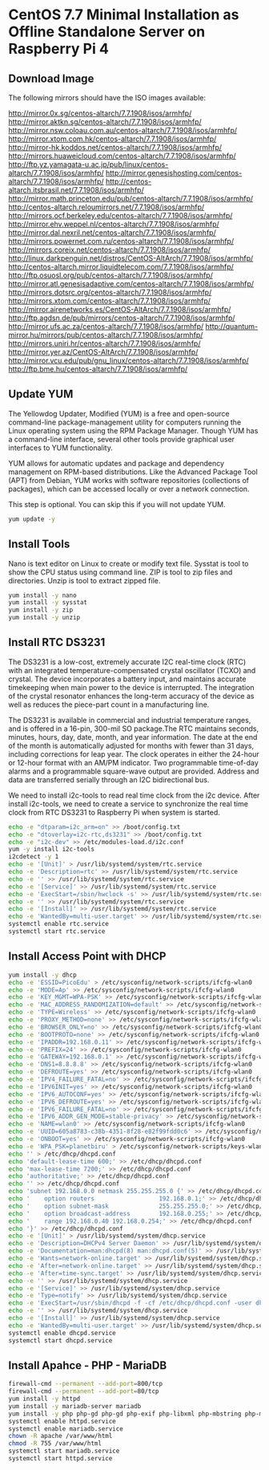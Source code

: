 # CentOS 7.7 Minimal Installation as Offline Standalone Server on Raspberry Pi 4

## Download Image

The following mirrors should have the ISO images available:

http://mirror.0x.sg/centos-altarch/7.7.1908/isos/armhfp/
http://mirror.aktkn.sg/centos-altarch/7.7.1908/isos/armhfp/
http://mirror.nsw.coloau.com.au/centos-altarch/7.7.1908/isos/armhfp/
http://mirror.xtom.com.hk/centos-altarch/7.7.1908/isos/armhfp/
http://mirror-hk.koddos.net/centos-altarch/7.7.1908/isos/armhfp/
http://mirrors.huaweicloud.com/centos-altarch/7.7.1908/isos/armhfp/
http://ftp.yz.yamagata-u.ac.jp/pub/linux/centos-altarch/7.7.1908/isos/armhfp/
http://mirror.genesishosting.com/centos-altarch/7.7.1908/isos/armhfp/
http://centos-altarch.itsbrasil.net/7.7.1908/isos/armhfp/
http://mirror.math.princeton.edu/pub/centos-altarch/7.7.1908/isos/armhfp/
http://centos-altarch.reloumirrors.net/7.7.1908/isos/armhfp/
http://mirrors.ocf.berkeley.edu/centos-altarch/7.7.1908/isos/armhfp/
http://mirror.ehv.weppel.nl/centos-altarch/7.7.1908/isos/armhfp/
http://mirror.dal.nexril.net/centos-altarch/7.7.1908/isos/armhfp/
http://mirrors.powernet.com.ru/centos-altarch/7.7.1908/isos/armhfp/
http://mirrors.coreix.net/centos-altarch/7.7.1908/isos/armhfp/
http://linux.darkpenguin.net/distros/CentOS-AltArch/7.7.1908/isos/armhfp/
http://centos-altarch.mirror.liquidtelecom.com/7.7.1908/isos/armhfp/
http://ftp.osuosl.org/pub/centos-altarch/7.7.1908/isos/armhfp/
http://mirror.atl.genesisadaptive.com/centos-altarch/7.7.1908/isos/armhfp/
http://mirrors.dotsrc.org/centos-altarch/7.7.1908/isos/armhfp/
http://mirrors.xtom.com/centos-altarch/7.7.1908/isos/armhfp/
http://mirror.airenetworks.es/CentOS-AltArch/7.7.1908/isos/armhfp/
http://ftp.agdsn.de/pub/mirrors/centos-altarch/7.7.1908/isos/armhfp/
http://mirror.ufs.ac.za/centos-altarch/7.7.1908/isos/armhfp/
http://quantum-mirror.hu/mirrors/pub/centos-altarch/7.7.1908/isos/armhfp/
http://mirrors.uniri.hr/centos-altarch/7.7.1908/isos/armhfp/
http://mirror.yer.az/CentOS-AltArch/7.7.1908/isos/armhfp/
http://mirror.vcu.edu/pub/gnu_linux/centos-altarch/7.7.1908/isos/armhfp/
http://ftp.bme.hu/centos-altarch/7.7.1908/isos/armhfp/

## Update YUM


The Yellowdog Updater, Modified (YUM) is a free and open-source command-line package-management utility for computers running the Linux operating system using the RPM Package Manager. Though YUM has a command-line interface, several other tools provide graphical user interfaces to YUM functionality.

YUM allows for automatic updates and package and dependency management on RPM-based distributions. Like the Advanced Package Tool (APT) from Debian, YUM works with software repositories (collections of packages), which can be accessed locally or over a network connection.

This step is optional. You can skip this if you will not update YUM.

```bash
yum update -y
```

## Install Tools

Nano is text editor on Linux to create or modify text file.
Sysstat is tool to show the CPU status using command line.
ZIP is tool to zip files and directories.
Unzip is tool to extract zipped file.

```bash
yum install -y nano
yum install -y sysstat
yum install -y zip
yum install -y unzip
```

## Install RTC DS3231

The DS3231 is a low-cost, extremely accurate I2C real-time clock (RTC) with an integrated temperature-compensated crystal oscillator (TCXO) and crystal. The device incorporates a battery input, and maintains accurate timekeeping when main power to the device is interrupted. The integration of the crystal resonator enhances the long-term accuracy of the device as well as reduces the piece-part count in a manufacturing line. 

The DS3231 is available in commercial and industrial temperature ranges, and is offered in a 16-pin, 300-mil SO package.The RTC maintains seconds, minutes, hours, day, date, month, and year information. The date at the end of the month is automatically adjusted for months with fewer than 31 days, including corrections for leap year. The clock operates in either the 24-hour or 12-hour format with an AM/PM indicator. Two programmable time-of-day alarms and a programmable square-wave output are provided. Address and data are transferred serially through an I2C bidirectional bus.

We need to install i2c-tools to read real time clock from the i2c device. After install i2c-tools, we need to create a service to synchronize the real time clock from RTC DS3231 to Raspberry Pi when system is started.

```bash
echo -e "dtparam=i2c_arm=on" >> /boot/config.txt
echo -e "dtoverlay=i2c-rtc,ds3231" >> /boot/config.txt
echo -e "i2c-dev" >> /etc/modules-load.d/i2c.conf
yum -y install i2c-tools
i2cdetect -y 1
echo -e '[Unit]' > /usr/lib/systemd/system/rtc.service
echo -e 'Description=rtc' >> /usr/lib/systemd/system/rtc.service
echo -e '' >> /usr/lib/systemd/system/rtc.service
echo -e '[Service]' >> /usr/lib/systemd/system/rtc.service
echo -e 'ExecStart=/sbin/hwclock -s' >> /usr/lib/systemd/system/rtc.service
echo -e '' >> /usr/lib/systemd/system/rtc.service
echo -e '[Install]' >> /usr/lib/systemd/system/rtc.service
echo -e 'WantedBy=multi-user.target' >> /usr/lib/systemd/system/rtc.service
systemctl enable rtc.service
systemctl start rtc.service
```

## Install Access Point with DHCP 

```bash
yum install -y dhcp
echo -e 'ESSID=PicoEdu' > /etc/sysconfig/network-scripts/ifcfg-wlan0
echo -e 'MODE=Ap' >> /etc/sysconfig/network-scripts/ifcfg-wlan0
echo -e 'KEY_MGMT=WPA-PSK' >> /etc/sysconfig/network-scripts/ifcfg-wlan0
echo -e 'MAC_ADDRESS_RANDOMIZATION=default' >> /etc/sysconfig/network-scripts/ifcfg-wlan0
echo -e 'TYPE=Wireless' >> /etc/sysconfig/network-scripts/ifcfg-wlan0
echo -e 'PROXY_METHOD=none' >> /etc/sysconfig/network-scripts/ifcfg-wlan0
echo -e 'BROWSER_ONLY=no' >> /etc/sysconfig/network-scripts/ifcfg-wlan0
echo -e 'BOOTPROTO=none' >> /etc/sysconfig/network-scripts/ifcfg-wlan0
echo -e 'IPADDR=192.168.0.11' >> /etc/sysconfig/network-scripts/ifcfg-wlan0
echo -e 'PREFIX=24' >> /etc/sysconfig/network-scripts/ifcfg-wlan0
echo -e 'GATEWAY=192.168.0.1' >> /etc/sysconfig/network-scripts/ifcfg-wlan0
echo -e 'DNS1=8.8.8.8' >> /etc/sysconfig/network-scripts/ifcfg-wlan0
echo -e 'DEFROUTE=yes' >> /etc/sysconfig/network-scripts/ifcfg-wlan0
echo -e 'IPV4_FAILURE_FATAL=no' >> /etc/sysconfig/network-scripts/ifcfg-wlan0
echo -e 'IPV6INIT=yes' >> /etc/sysconfig/network-scripts/ifcfg-wlan0
echo -e 'IPV6_AUTOCONF=yes' >> /etc/sysconfig/network-scripts/ifcfg-wlan0
echo -e 'IPV6_DEFROUTE=yes' >> /etc/sysconfig/network-scripts/ifcfg-wlan0
echo -e 'IPV6_FAILURE_FATAL=no' >> /etc/sysconfig/network-scripts/ifcfg-wlan0
echo -e 'IPV6_ADDR_GEN_MODE=stable-privacy' >> /etc/sysconfig/network-scripts/ifcfg-wlan0
echo -e 'NAME=wlan0' >> /etc/sysconfig/network-scripts/ifcfg-wlan0
echo -e 'UUID=605a8783-c38b-4351-8f28-e82f99fdd0c6' >> /etc/sysconfig/network-scripts/ifcfg-wlan0
echo -e 'ONBOOT=yes' >> /etc/sysconfig/network-scripts/ifcfg-wlan0
echo -e 'WPA_PSK=planetbiru' > /etc/sysconfig/network-scripts/keys-wlan0
echo '' > /etc/dhcp/dhcpd.conf
echo 'default-lease-time 600;' >> /etc/dhcp/dhcpd.conf
echo 'max-lease-time 7200;' >> /etc/dhcp/dhcpd.conf
echo 'authoritative;' >> /etc/dhcp/dhcpd.conf
echo '' >> /etc/dhcp/dhcpd.conf
echo 'subnet 192.168.0.0 netmask 255.255.255.0 {' >> /etc/dhcp/dhcpd.conf
echo '    option routers                  192.168.0.1;' >> /etc/dhcp/dhcpd.conf
echo '    option subnet-mask              255.255.255.0;' >> /etc/dhcp/dhcpd.conf
echo '    option broadcast-address        192.168.0.255;' >> /etc/dhcp/dhcpd.conf
echo '    range 192.168.0.40 192.168.0.254;' >> /etc/dhcp/dhcpd.conf
echo '}' >> /etc/dhcp/dhcpd.conf
echo -e '[Unit]' > /usr/lib/systemd/system/dhcp.service
echo -e 'Description=DHCPv4 Server Daemon' >> /usr/lib/systemd/system/dhcp.service
echo -e 'Documentation=man:dhcpd(8) man:dhcpd.conf(5)' >> /usr/lib/systemd/system/dhcp.service
echo -e 'Wants=network-online.target' >> /usr/lib/systemd/system/dhcp.service
echo -e 'After=network-online.target' >> /usr/lib/systemd/system/dhcp.service
echo -e 'After=time-sync.target' >> /usr/lib/systemd/system/dhcp.service
echo -e '' >> /usr/lib/systemd/system/dhcp.service
echo -e '[Service]' >> /usr/lib/systemd/system/dhcp.service
echo -e 'Type=notify' >> /usr/lib/systemd/system/dhcp.service
echo -e 'ExecStart=/usr/sbin/dhcpd -f -cf /etc/dhcp/dhcpd.conf -user dhcpd -group dhcpd --no-pid wlan0' >> /usr/lib/systemd/system/dhcp.service
echo -e '' >> /usr/lib/systemd/system/dhcp.service
echo -e '[Install]' >> /usr/lib/systemd/system/dhcp.service
echo -e 'WantedBy=multi-user.target' >> /usr/lib/systemd/system/dhcp.service
systemctl enable dhcpd.service
systemctl start dhcpd.service
```

## Install Apahce - PHP - MariaDB

```bash
firewall-cmd --permanent --add-port=800/tcp
firewall-cmd --permanent --add-port=80/tcp
yum install -y httpd
yum install -y mariadb-server mariadb
yum install -y php php-gd php-gd php-exif php-libxml php-mbstring php-mysql
systemctl enable httpd.service
systemctl enable mariadb.service
chown -R apache /var/www/html
chmod -R 755 /var/www/html
systemctl start mariadb.service
systemctl start httpd.service
```
